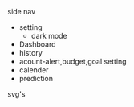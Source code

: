 side nav
    <ul>
        <li>setting
            <ul>
                <li>dark mode</li>
            </ul>
        </li>
        <li>Dashboard</li>
        <li>history</li>
        <li>acount-alert,budget,goal setting</li>
         <li>calender</li>
         <li>prediction</li>
    </ul>


svg's
<!-- setting  
<svg
              xmlns="http://www.w3.org/2000/svg"
              className="size-5 opacity-75"
              fill="none"
              viewBox="0 0 24 24"
              stroke="currentColor"
              strokeWidth="2"
            >
              <path
                strokeLinecap="round"
                strokeLinejoin="round"
                d="M10.325 4.317c.426-1.756 2.924-1.756 3.35 0a1.724 1.724 0 002.573 1.066c1.543-.94 3.31.826 2.37 2.37a1.724 1.724 0 001.065 2.572c1.756.426 1.756 2.924 0 3.35a1.724 1.724 0 00-1.066 2.573c.94 1.543-.826 3.31-2.37 2.37a1.724 1.724 0 00-2.572 1.065c-.426 1.756-2.924 1.756-3.35 0a1.724 1.724 0 00-2.573-1.066c-1.543.94-3.31-.826-2.37-2.37a1.724 1.724 0 00-1.065-2.572c-1.756-.426-1.756-2.924 0-3.35a1.724 1.724 0 001.066-2.573c-.94-1.543.826-3.31 2.37-2.37.996.608 2.296.07 2.572-1.065z"
              />
              <path
                strokeLinecap="round"
                strokeLinejoin="round"
                d="M15 12a3 3 0 11-6 0 3 3 0 016 0z"
              />
            </svg> -->

<!-- billing

<svg
                xmlns="http://www.w3.org/2000/svg"
                className="size-5 opacity-75"
                fill="none"
                viewBox="0 0 24 24"
                stroke="currentColor"
                strokeWidth="2"
              >
                <path
                  strokeLinecap="round"
                  strokeLinejoin="round"
                  d="M3 10h18M7 15h1m4 0h1m-7 4h12a3 3 0 003-3V8a3 3 0 00-3-3H6a3 3 0 00-3 3v8a3 3 0 003 3z"
                />
              </svg> -->

<!-- 
teams
<svg
                xmlns="http://www.w3.org/2000/svg"
                className="size-5 opacity-75"
                fill="none"
                viewBox="0 0 24 24"
                stroke="currentColor"
                strokeWidth="2"
              >
                <path
                  strokeLinecap="round"
                  strokeLinejoin="round"
                  d="M17 20h5v-2a3 3 0 00-5.356-1.857M17 20H7m10 0v-2c0-.656-.126-1.283-.356-1.857M7 20H2v-2a3 3 0 015.356-1.857M7 20v-2c0-.656.126-1.283.356-1.857m0 0a5.002 5.002 0 019.288 0M15 7a3 3 0 11-6 0 3 3 0 016 0zm6 3a2 2 0 11-4 0 2 2 0 014 0zM7 10a2 2 0 11-4 0 2 2 0 014 0z"
                />
              </svg> -->


<!-- invoices
  <svg
                xmlns="http://www.w3.org/2000/svg"
                className="size-5 opacity-75"
                fill="none"
                viewBox="0 0 24 24"
                stroke="currentColor"
                strokeWidth="2"
              >
                <path
                  strokeLinecap="round"
                  strokeLinejoin="round"
                  d="M9 7h6m0 10v-3m-3 3h.01M9 17h.01M9 14h.01M12 14h.01M15 11h.01M12 11h.01M9 11h.01M7 21h10a2 2 0 002-2V5a2 2 0 00-2-2H7a2 2 0 00-2 2v14a2 2 0 002 2z"
                />
              </svg> -->
<!-- 
account
 <svg
                xmlns="http://www.w3.org/2000/svg"
                className="size-5 opacity-75"
                fill="none"
                viewBox="0 0 24 24"
                stroke="currentColor"
                strokeWidth="2"
              >
                <path
                  strokeLinecap="round"
                  strokeLinejoin="round"
                  d="M16 7a4 4 0 11-8 0 4 4 0 018 0zM12 14a7 7 0 00-7 7h14a7 7 0 00-7-7z"
                />
              </svg> -->
